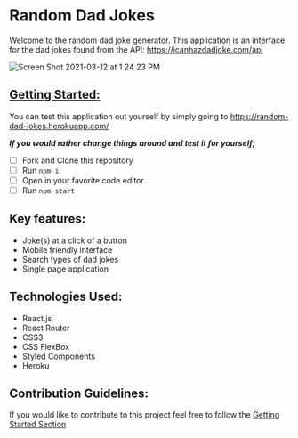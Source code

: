 # Random Dad Jokes

Welcome to the random dad joke generator. This application is an interface for the dad jokes found from the API: https://icanhazdadjoke.com/api

![Screen Shot 2021-03-12 at 1 24 23 PM](https://user-images.githubusercontent.com/77935828/110994683-5c99fb80-8336-11eb-993b-448ec1c1e78c.png)

## [Getting Started: ](#getting-started)

You can test this application out yourself by simply going to
https://random-dad-jokes.herokuapp.com/

**_If you would rather change things around and test it for yourself;_**

- [ ] Fork and Clone this repository
- [ ] Run `npm i `
- [ ] Open in your favorite code editor
- [ ] Run `npm start`

## Key features:

- Joke(s) at a click of a button
- Mobile friendly interface
- Search types of dad jokes
- Single page application

## Technologies Used:

- React.js
- React Router
- CSS3
- CSS FlexBox
- Styled Components
- Heroku

## Contribution Guidelines:

If you would like to contribute to this project feel free to follow the [Getting Started Section](#getting-started)
